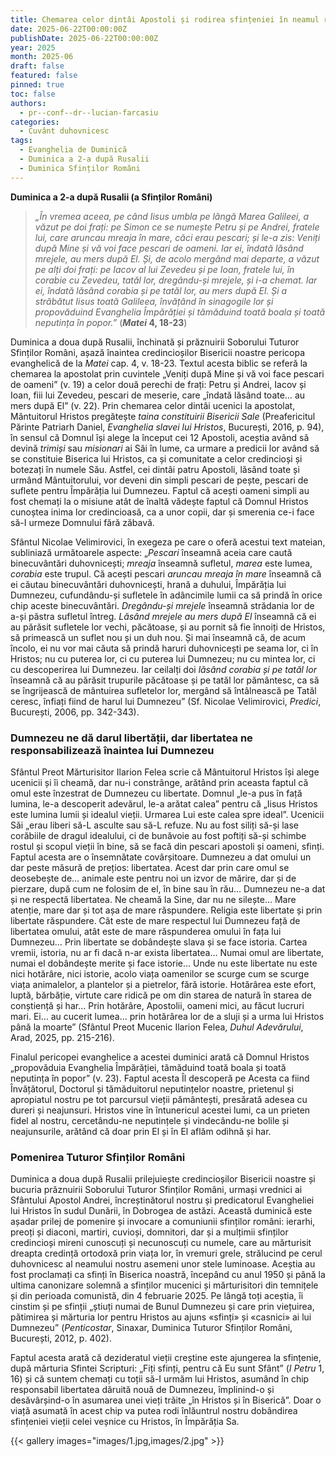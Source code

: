 ```yaml
---
title: Chemarea celor dintâi Apostoli și rodirea sfințeniei în neamul românesc
date: 2025-06-22T00:00:00Z
publishDate: 2025-06-22T00:00:00Z
year: 2025
month: 2025-06
draft: false
featured: false
pinned: true
toc: false
authors:
  - pr--conf--dr--lucian-farcasiu
categories:
  - Cuvânt duhovnicesc
tags:
  - Evanghelia de Duminică
  - Duminica a 2-a după Rusalii
  - Duminica Sfinților Români
---
```

**Duminica a 2-a după Rusalii (a Sfinților Români)**

> _„În vremea aceea, pe când Iisus umbla pe lângă Marea Galileei, a văzut pe doi frați: pe Simon ce se numește Petru și pe Andrei, fratele lui, care aruncau mreaja în mare, căci erau pescari; și le-a zis: Veniți după Mine și vă voi face pescari de oameni. Iar ei, îndată lăsând mrejele, au mers după El. Și, de acolo mergând mai departe, a văzut pe alți doi frați: pe Iacov al lui Zevedeu și pe Ioan, fratele lui, în corabie cu Zevedeu, tatăl lor, dregându-și mrejele, și i-a chemat. Iar ei, îndată lăsând corabia și pe tatăl lor, au mers după El. Și a străbătut Iisus toată Galileea, învățând în sinagogile lor și propovăduind Evanghelia Împărăției și tămăduind toată boala și toată neputința în popor.”_ (**_Matei_ 4, 18-23**)

Duminica a doua după Rusalii, închinată și prăznuirii Soborului Tuturor Sfinților Români, așază înaintea credincioșilor Bisericii noastre pericopa evanghelică de la _Matei_ cap. 4, v. 18-23. Textul acesta biblic se referă la chemarea la apostolat prin cuvintele „Veniți după Mine și vă voi face pescari de oameni” (v. 19) a celor două perechi de frați: Petru și Andrei, Iacov și Ioan, fiii lui Zevedeu, pescari de meserie, care „îndată lăsând toate… au mers după El” (v. 22). Prin chemarea celor dintâi ucenici la apostolat, Mântuitorul Hristos pregătește _taina constituirii Bisericii Sale_ (Preafericitul Părinte Patriarh Daniel, _Evanghelia slavei lui Hristos_, București, 2016, p. 94), în sensul că Domnul își alege la început cei 12 Apostoli, aceștia având să devină _trimiși_ sau _misionari_ ai Săi în lume, ca urmare a predicii lor având să se constituie Biserica lui Hristos, ca și comunitate a celor credincioși și botezați în numele Său. Astfel, cei dintâi patru Apostoli, lăsând toate și urmând Mântuitorului, vor deveni din simpli pescari de pește, pescari de suflete pentru Împărăția lui Dumnezeu. Faptul că acești oameni simpli au fost chemați la o misiune atât de înaltă vădește faptul că Domnul Hristos cunoștea inima lor credincioasă, ca a unor copii, dar și smerenia ce-i face să-I urmeze Domnului fără zăbavă.

Sfântul Nicolae Velimirovici, în exegeza pe care o oferă acestui text mateian, subliniază următoarele aspecte: „_Pescari_ înseamnă aceia care caută binecuvântări duhovnicești; _mreaja_ înseamnă sufletul, _marea_ este lumea, _corabia_ este trupul. Că acești pescari _aruncau mreaja în mare_ înseamnă că ei căutau binecuvântări duhovnicești, hrană a duhului, Împărăția lui Dumnezeu, cufundându-și sufletele în adâncimile lumii ca să prindă în orice chip aceste binecuvântări. _Dregându-și mrejele_ înseamnă strădania lor de a-și păstra sufletul întreg. _Lăsând mrejele au mers după El_ înseamnă că ei au părăsit sufletele lor vechi, păcătoase, și au pornit să fie înnoiți de Hristos, să primească un suflet nou și un duh nou. Și mai înseamnă că, de acum încolo, ei nu vor mai căuta să prindă haruri duhovnicești pe seama lor, ci în Hristos; nu cu puterea lor, ci cu puterea lui Dumnezeu; nu cu mintea lor, ci cu descoperirea lui Dumnezeu. Iar ceilalți doi _lăsând corabia și pe tatăl lor_ înseamnă că au părăsit trupurile păcătoase și pe tatăl lor pământesc, ca să se îngrijească de mântuirea sufletelor lor, mergând să întâlnească pe Tatăl ceresc, înfiați fiind de harul lui Dumnezeu” (Sf. Nicolae Velimirovici, _Predici_, București, 2006, pp. 342-343).

### Dumnezeu ne dă darul libertății, dar libertatea ne responsabilizează înaintea lui Dumnezeu

Sfântul Preot Mărturisitor Ilarion Felea scrie că Mântuitorul Hristos își alege ucenicii și îi cheamă, dar nu-i constrânge, arătând prin aceasta faptul că omul este înzestrat de Dumnezeu cu libertate. Domnul „le-a pus în față lumina, le-a descoperit adevărul, le-a arătat calea” pentru că „Iisus Hristos este lumina lumii și idealul vieții. Urmarea Lui este calea spre ideal”. Ucenicii Săi „erau liberi să-L asculte sau să-L refuze. Nu au fost siliți să-și lase corăbiile de dragul idealului, ci de bunăvoie au fost poftiți să-și schimbe rostul și scopul vieții în bine, să se facă din pescari apostoli și oameni, sfinți. Faptul acesta are o însemnătate covârșitoare. Dumnezeu a dat omului un dar peste măsură de prețios: libertatea. Acest dar prin care omul se deosebește de… animale este pentru noi un izvor de mărire, dar și de pierzare, după cum ne folosim de el, în bine sau în rău… Dumnezeu ne-a dat și ne respectă libertatea. Ne cheamă la Sine, dar nu ne silește… Mare atenție, mare dar și tot așa de mare răspundere. Religia este libertate și prin libertate răspundere. Cât este de mare respectul lui Dumnezeu față de libertatea omului, atât este de mare răspunderea omului în fața lui Dumnezeu… Prin libertate se dobândește slava și se face istoria. Cartea vremii, istoria, nu ar fi dacă n-ar exista libertatea… Numai omul are libertate, numai el dobândește merite și face istorie… Unde nu este libertate nu este nici hotărâre, nici istorie, acolo viața oamenilor se scurge cum se scurge viața animalelor, a plantelor și a pietrelor, fără istorie. Hotărârea este efort, luptă, bărbăție, virtute care ridică pe om din starea de natură în starea de conștiență și har… Prin hotărâre, Apostolii, oameni mici, au făcut lucruri mari. Ei… au cucerit lumea… prin hotărârea lor de a sluji și a urma lui Hristos până la moarte” (Sfântul Preot Mucenic Ilarion Felea, _Duhul Adevărului_, Arad, 2025, pp. 215-216).

Finalul pericopei evanghelice a acestei duminici arată că Domnul Hristos „propovăduia Evanghelia Împărăției, tămăduind toată boala și toată neputința în popor” (v. 23). Faptul acesta Îl descoperă pe Acesta ca fiind Învățătorul, Doctorul și tămăduitorul neputințelor noastre, prietenul și apropiatul nostru pe tot parcursul vieții pământești, presărată adesea cu dureri și neajunsuri. Hristos vine în întunericul acestei lumi, ca un prieten fidel al nostru, cercetându-ne neputințele și vindecându-ne bolile și neajunsurile, arătând că doar prin El și în El aflăm odihnă și har.

### Pomenirea Tuturor Sfinților Români

Duminica a doua după Rusalii prilejuiește credincioșilor Bisericii noastre și bucuria prăznuirii Soborului Tuturor Sfinților Români, urmași vrednici ai Sfântului Apostol Andrei, încreștinătorul nostru și predicatorul Evangheliei lui Hristos în sudul Dunării, în Dobrogea de astăzi. Această duminică este așadar prilej de pomenire și invocare a comuniunii sfinților români: ierarhi, preoți și diaconi, martiri, cuvioși, domnitori, dar și a mulțimii sfinților credincioși mireni cunoscuți și necunoscuți cu numele, care au mărturisit dreapta credință ortodoxă prin viața lor, în vremuri grele, strălucind pe cerul duhovnicesc al neamului nostru asemeni unor stele luminoase. Aceștia au fost proclamați ca sfinți în Biserica noastră, începând cu anul 1950 și până la ultima canonizare solemnă a sfinților mucenici și mărturisitori din temnițele și din perioada comunistă, din 4 februarie 2025. Pe lângă toți aceștia, îi cinstim și pe sfinții „știuți numai de Bunul Dumnezeu și care prin viețuirea, pătimirea și mărturia lor pentru Hristos au ajuns «sfinți» și «casnici» ai lui Dumnezeu” (_Penticostar_, Sinaxar, Duminica Tuturor Sfinților Români, București, 2012, p. 402).

Faptul acesta arată că dezideratul vieții creștine este ajungerea la sfințenie, după mărturia Sfintei Scripturi: „Fiți sfinți, pentru că Eu sunt Sfânt” (_I Petru_ 1, 16) și că suntem chemați cu toții să-I urmăm lui Hristos, asumând în chip responsabil libertatea dăruită nouă de Dumnezeu, împlinind-o și desăvârșind-o în asumarea unei vieți trăite „în Hristos și în Biserică”. Doar o viață asumată în acest chip va putea rodi înlăuntrul nostru dobândirea sfințeniei vieții celei veșnice cu Hristos, în Împărăția Sa.

{{< gallery images="images/1.jpg,images/2.jpg" >}}